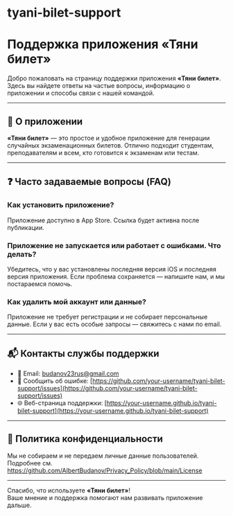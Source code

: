 # tyani-bilet-support
# Поддержка приложения «Тяни билет»

Добро пожаловать на страницу поддержки приложения **«Тяни билет»**. Здесь вы найдете ответы на частые вопросы, информацию о приложении и способы связи с нашей командой.

---

## 📱 О приложении

**«Тяни билет»** — это простое и удобное приложение для генерации случайных экзаменационных билетов. Отлично подходит студентам, преподавателям и всем, кто готовится к экзаменам или тестам.

---

## ❓ Часто задаваемые вопросы (FAQ)

### Как установить приложение?
Приложение доступно в App Store. Ссылка будет активна после публикации.

### Приложение не запускается или работает с ошибками. Что делать?
Убедитесь, что у вас установлены последняя версия iOS и последняя версия приложения. Если проблема сохраняется — напишите нам, и мы постараемся помочь.

### Как удалить мой аккаунт или данные?
Приложение не требует регистрации и не собирает персональные данные. Если у вас есть особые запросы — свяжитесь с нами по email.

---

## 📬 Контакты службы поддержки

- 📧 Email: [budanov23rus@gmail.com](mailto:budanov23rus@gmail.com)
- 🐞 Сообщить об ошибке: [https://github.com/your-username/tyani-bilet-support/issues](https://github.com/your-username/tyani-bilet-support/issues)
- 🌐 Веб-страница поддержки: [https://your-username.github.io/tyani-bilet-support](https://your-username.github.io/tyani-bilet-support)

---

## 🔐 Политика конфиденциальности

Мы не собираем и не передаем личные данные пользователей. Подробнее см. https://github.com/AlbertBudanov/Privacy_Policy/blob/main/License

---

Спасибо, что используете **«Тяни билет»**!  
Ваше мнение и поддержка помогают нам развивать приложение дальше.
